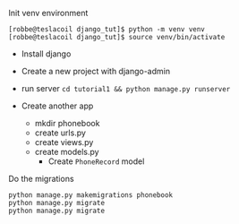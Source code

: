
Init venv environment

    [robbe@teslacoil django_tut]$ python -m venv venv
    [robbe@teslacoil django_tut]$ source venv/bin/activate

- Install django
- Create a new project with django-admin
- run server `cd tutorial1 && python manage.py runserver`

- Create another app
  - mkdir phonebook
  - create urls.py
  - create views.py
  - create models.py
    - Create `PhoneRecord` model

Do the migrations

    python manage.py makemigrations phonebook
    python manage.py migrate
    python manage.py migrate
